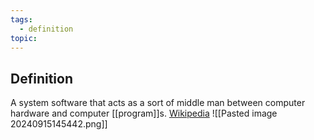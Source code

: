 ```yaml
---
tags:
  - definition
topic:
---
```

## Definition
A system software that acts as a sort of middle man between computer hardware and computer [[program]]s. [Wikipedia](https://en.wikipedia.org/wiki/Operating_system)
![[Pasted image 20240915145442.png]]